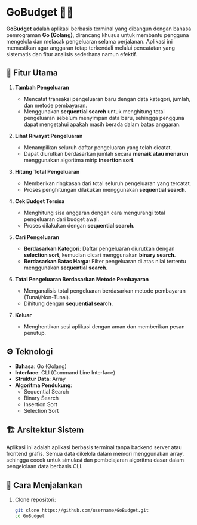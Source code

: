 # GoBudget 🧳💸

**GoBudget** adalah aplikasi berbasis terminal yang dibangun dengan bahasa pemrograman **Go (Golang)**, dirancang khusus untuk membantu pengguna mengelola dan melacak pengeluaran selama perjalanan. Aplikasi ini memastikan agar anggaran tetap terkendali melalui pencatatan yang sistematis dan fitur analisis sederhana namun efektif.

## 📌 Fitur Utama

1. **Tambah Pengeluaran**
   - Mencatat transaksi pengeluaran baru dengan data kategori, jumlah, dan metode pembayaran.
   - Menggunakan **sequential search** untuk menghitung total pengeluaran sebelum menyimpan data baru, sehingga pengguna dapat mengetahui apakah masih berada dalam batas anggaran.

2. **Lihat Riwayat Pengeluaran**
   - Menampilkan seluruh daftar pengeluaran yang telah dicatat.
   - Dapat diurutkan berdasarkan jumlah secara **menaik atau menurun** menggunakan algoritma mirip **insertion sort**.

3. **Hitung Total Pengeluaran**
   - Memberikan ringkasan dari total seluruh pengeluaran yang tercatat.
   - Proses penghitungan dilakukan menggunakan **sequential search**.

4. **Cek Budget Tersisa**
   - Menghitung sisa anggaran dengan cara mengurangi total pengeluaran dari budget awal.
   - Proses dilakukan dengan **sequential search**.

5. **Cari Pengeluaran**
   - **Berdasarkan Kategori**: Daftar pengeluaran diurutkan dengan **selection sort**, kemudian dicari menggunakan **binary search**.
   - **Berdasarkan Batas Harga**: Filter pengeluaran di atas nilai tertentu menggunakan **sequential search**.

6. **Total Pengeluaran Berdasarkan Metode Pembayaran**
   - Menganalisis total pengeluaran berdasarkan metode pembayaran (Tunai/Non-Tunai).
   - Dihitung dengan **sequential search**.

7. **Keluar**
   - Menghentikan sesi aplikasi dengan aman dan memberikan pesan penutup.

## ⚙️ Teknologi

- **Bahasa**: Go (Golang)
- **Interface**: CLI (Command Line Interface)
- **Struktur Data**: Array
- **Algoritma Pendukung**:
  - Sequential Search
  - Binary Search
  - Insertion Sort
  - Selection Sort

## 🏗️ Arsitektur Sistem

Aplikasi ini adalah aplikasi berbasis terminal tanpa backend server atau frontend grafis. Semua data dikelola dalam memori menggunakan array, sehingga cocok untuk simulasi dan pembelajaran algoritma dasar dalam pengelolaan data berbasis CLI.

## 🚀 Cara Menjalankan

1. Clone repositori:
   ```bash
   git clone https://github.com/username/GoBudget.git
   cd GoBudget
